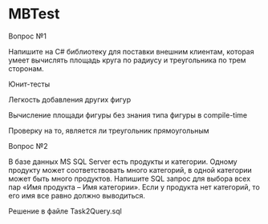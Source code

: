 # MBTest
Вопрос №1   

Напишите на C# библиотеку для поставки внешним клиентам, которая умеет вычислять площадь круга по радиусу и треугольника по трем сторонам.  

Юнит-тесты  

Легкость добавления других фигур  

Вычисление площади фигуры без знания типа фигуры в compile-time  

Проверку на то, является ли треугольник прямоугольным


Вопрос №2  

В базе данных MS SQL Server есть продукты и категории. Одному продукту может соответствовать много категорий, в одной категории может быть много продуктов. Напишите SQL запрос для выбора всех пар «Имя продукта – Имя категории». Если у продукта нет категорий, то его имя все равно должно выводиться.  

Решение в файле Task2Query.sql
